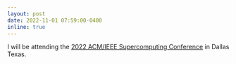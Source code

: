 ```yaml
---
layout: post
date: 2022-11-01 07:59:00-0400
inline: true
---
```


I will be attending the [2022 ACM/IEEE Supercomputing Conference](https://sc22.supercomputing.org) in Dallas Texas.